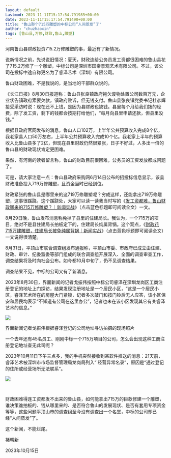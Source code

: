 ```yaml
---
layout: default
Lastmod: 2023-11-11T15:17:54.791985+00:00
date: 2023-11-11T15:17:54.791490+00:00
title: "鲁山那个715万雕塑的中标公司“人间蒸发”了"
author: "chuzhaoxin"
tags: [鲁山县,万修,财政,鲁山,雕塑]
---
```


‍河南鲁山县财政投资715.2万修雕塑的事，最近有了新情况。

说新情况之前，先说说旧情况：夏天，财政连给公务员发工资都很困难的鲁山县花了715.2万修了一个雕塑，中标公司是深圳市国帝景观艺术有限公司。不过，该公司在投标中途自称更名为了睿泽艺术（深圳）有限公司。

鲁山财政困难，不是我说的，是当地的干部群众说的。

《长江日报》8月30日报道称：鲁山县张良镇政府拖欠废物处置公司数百万元，企业状告镇政府索要欠款，镇政府败诉，但无钱支付。鲁山县张良镇党委书记杜彦辉接受采访时说：现在还不上钱，是因为县财政也缺钱。县里每个月给我们拨的经费，除了发工资，剩下的钱都会按期打给他们，“每月向县里申请还款，但县里没钱。”

根据县政府官网发布的消息，鲁山人口102万，上半年公共预算收入完成8个亿，我老家县人口50万左右，上半年公共预算收入完成10个亿。我老家上半年的预算收入比鲁山县多了2亿，但现在县里财政仍然很紧张，日子不好过，人多出一倍的鲁山县的财政现状肯定更困难。

果然，有河南的读者留言称，鲁山的财政目前很困难，公务员的工资发放都成问题了。

可是，请大家注意一点：鲁山县政府采购网6月14日公布的招投标信息显示，该县财政准备投入719万修雕塑，且资金当时已经到位。

财政紧张的鲁山县是哪里来的这719万修雕塑呢？穷成这样，还能拿出719万修雕塑，这事很蹊跷。这个蹊跷处，大家可以读一读我当时写的《[发工资都难，鲁山财政哪来的715万修雕塑？｜新闻实战](http://mp.weixin.qq.com/s?__biz=MzU4NjExNTEwNQ==&mid=2247484352&idx=1&sn=a14b6225ada7fea0f7c9f1157fdde88b&chksm=fd81728ecaf6fb980717979076d0e28d44b3564fd7d1a9741ceeaef7493373049f004670190f&scene=21#wechat_redirect)》（点击蓝色标题即可阅读全文）一文。

8月29日晚，鲁山发布消息称免掉了县里的住建局长。我认为，一个715万的项目，绝对不是县住建局长拍板定下的，住建局长纯属背锅。这个观点，《[财政花715万建雕塑，住建局长被免纯属背锅｜新闻实战](http://mp.weixin.qq.com/s?__biz=MzU4NjExNTEwNQ==&mid=2247484344&idx=1&sn=0fa6cf88ffa55c1e389bba7fe876e737&chksm=fd8172f6caf6fbe085eff675a7a7d5bf9c75df94004a613f95a73dfbf27dff3febf6073e141e&scene=21#wechat_redirect)》（点击蓝色标题即可阅读全文）一文说得很清楚。

8月31日，平顶山市联合调查组发布通报称，平顶山市委、市政府已成立由住建、财政、审计、纪委监委等部门组成的联合调查组开展深入、全面的调查审查工作，调查结果将及时向社会公布。如今都10月中旬了，仍不见调查结果。

调查结果不见，中标的公司又有了新消息。

2023年8月30日，界面新闻的记者戈振伟按照中标公司睿泽在深圳龙岗区工商注册登记的地址上门探访，结果发现注册地址是一个居民小区，“这是一个居民小区，睿泽艺术所在的房屋大门紧锁，记者多次敲门和按门铃后无人应答，该小区保安和居民均表示“不知道有公司在这里办公”，记者也未在该小区发现其它有关睿泽艺术的信息。”

![](https://images.weserv.nl/?url=https%3A//mmbiz.qpic.cn/mmbiz_jpg/kkS3miacKMA3Tt8kibDlzoTNmCqf4iaRe1udWiadxNteaJTrG0iaEUESetdGNmZfY4cvPOVE12jWj1F0Rhzlxh1Aanw/640%3Fwx_fmt%3Djpeg)

界面新闻记者戈振伟根据睿泽登记的公司地址寻访拍摄的现场照片

一个去年还有45名员工、刚刚中标一个715万项目的公司，怎么会出现这种工商注册登记地址查无此司呢？

2023年10月11日下午三点多，我的手机突然接收到某软件推送的消息：21天前，睿泽艺术被深圳市市场监督管理局龙岗局列入“ 经营异常名录”，原因是“通过登记的住所或经营场所无法联系”。

![](https://images.weserv.nl/?url=https%3A//mmbiz.qpic.cn/mmbiz_jpg/kkS3miacKMA3Tt8kibDlzoTNmCqf4iaRe1ujlE9TvafNO0oawzbMZCFibIMMLzy7qZnoIkjMELevZnZEm1TTZZRE2Q/640%3Fwx_fmt%3Djpeg)

​

财政困难得连工资都发不出来的鲁山县，如何能拿出715万的巨款修建一个雕塑，谁决策谁拍板的、钱从哪里来的、是否符合鲁山的发展现状、是否有套用专项资金等等，这些问题平顶山市的调查组至今没有调查出一个名堂，中标的公司却已经“人间蒸发”了。

这个新闻，不能烂尾。‍‍‍

褚朝新

2023年10月15日

